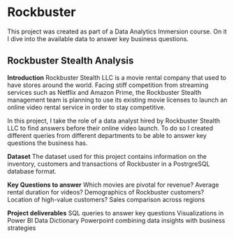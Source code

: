 # Rockbuster
This project was created as part of a Data Analytics Immersion course. On it I dive into the available data to answer key business questions.

## Rockbuster Stealth Analysis
**Introduction**
Rockbuster Stealth LLC is a movie rental company that used to have stores around the world.
Facing stiff competition from streaming services such as Netflix and Amazon Prime, the Rockbuster Stealth management team is planning to use its existing movie licenses to launch an online video rental service in order to stay competitive.

In this project, I take the role of a data analyst hired by Rockbuster Stealth LLC to find answers before their online video launch. To do so I created different queries from different departments to be able to answer key questions the business has.

**Dataset**
The dataset used for this project contains information on the inventory, customers and transactions of Rockbuster in a PostrgreSQL database format.

**Key Questions to answer**
Which movies are pivotal for revenue?
Average rental duration for videos?
Demographics of Rockbuster customers?
Location of high-value customers?
Sales comparison across regions

**Project deliverables**
SQL queries to answer key questions
Visualizations in Power BI
Data Dictionary
Powerpoint combining data insights with business strategies
